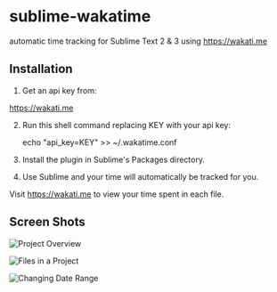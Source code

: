 sublime-wakatime
================

automatic time tracking for Sublime Text 2 & 3 using https://wakati.me

Installation
------------

1) Get an api key from:

https://wakati.me

2) Run this shell command replacing KEY with your api key:

    echo "api_key=KEY" >> ~/.wakatime.conf

3) Install the plugin in Sublime's Packages directory.

4) Use Sublime and your time will automatically be tracked for you.

Visit https://wakati.me to view your time spent in each file.

Screen Shots
------------

![Project Overview](https://www.wakati.me/static/img/ScreenShots/Screenshot%20from%202013-06-26%2001:12:59.png)

![Files in a Project](https://www.wakati.me/static/img/ScreenShots/Screenshot%20from%202013-06-26%2001:13:13.png)

![Changing Date Range](https://www.wakati.me/static/img/ScreenShots/Screenshot%20from%202013-06-26%2001:13:53.png)


